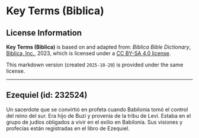 # Key Terms (Biblica)

## License Information

**Key Terms (Biblica)** is based on and adapted from: _Biblica Bible Dictionary_, [Biblica, Inc.](https://www.biblica.com/), 2023, which is licensed under a [CC BY-SA 4.0 license](https://creativecommons.org/licenses/by-sa/4.0/legalcode.en).

This markdown version (created `2025-10-20`) is provided under the same license.



--------------------------------

## Ezequiel (id: 232524)

Un sacerdote que se convirtió en profeta cuando Babilonia tomó el control del reino del sur. Era hijo de Buzi y provenía de la tribu de Leví. Estaba en el grupo de judíos obligados a vivir en el exilio en Babilonia. Sus visiones y profecías están registradas en el libro de Ezequiel.


